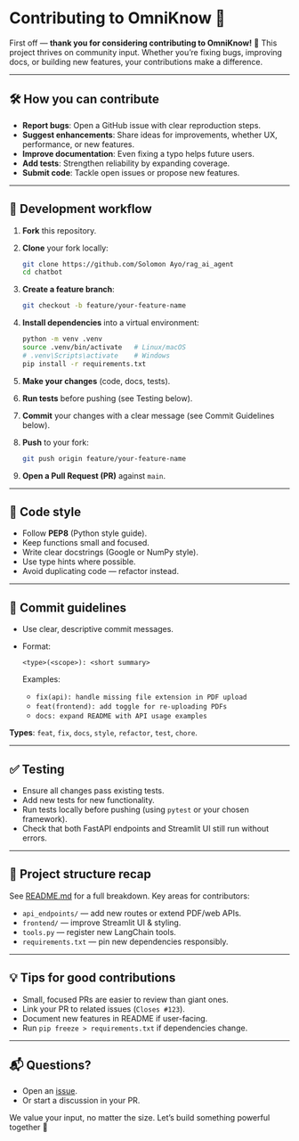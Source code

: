 # Contributing to **OmniKnow** 🤝

First off — **thank you for considering contributing to OmniKnow!** 🎉
This project thrives on community input. Whether you’re fixing bugs, improving docs, or building new features, your contributions make a difference.

---

## 🛠️ How you can contribute

* **Report bugs**: Open a GitHub issue with clear reproduction steps.
* **Suggest enhancements**: Share ideas for improvements, whether UX, performance, or new features.
* **Improve documentation**: Even fixing a typo helps future users.
* **Add tests**: Strengthen reliability by expanding coverage.
* **Submit code**: Tackle open issues or propose new features.

---

## 🔄 Development workflow

1. **Fork** this repository.
2. **Clone** your fork locally:

   ```bash
   git clone https://github.com/Solomon Ayo/rag_ai_agent
   cd chatbot
   ```
3. **Create a feature branch**:

   ```bash
   git checkout -b feature/your-feature-name
   ```
4. **Install dependencies** into a virtual environment:

   ```bash
   python -m venv .venv
   source .venv/bin/activate   # Linux/macOS
   # .venv\Scripts\activate    # Windows
   pip install -r requirements.txt
   ```
5. **Make your changes** (code, docs, tests).
6. **Run tests** before pushing (see Testing below).
7. **Commit** your changes with a clear message (see Commit Guidelines below).
8. **Push** to your fork:

   ```bash
   git push origin feature/your-feature-name
   ```
9. **Open a Pull Request (PR)** against `main`.

---

## 🎨 Code style

* Follow **PEP8** (Python style guide).
* Keep functions small and focused.
* Write clear docstrings (Google or NumPy style).
* Use type hints where possible.
* Avoid duplicating code — refactor instead.

---

## 📝 Commit guidelines

* Use clear, descriptive commit messages.
* Format:

  ```
  <type>(<scope>): <short summary>
  ```

  Examples:

  * `fix(api): handle missing file extension in PDF upload`
  * `feat(frontend): add toggle for re-uploading PDFs`
  * `docs: expand README with API usage examples`

**Types**: `feat`, `fix`, `docs`, `style`, `refactor`, `test`, `chore`.

---

## ✅ Testing

* Ensure all changes pass existing tests.
* Add new tests for new functionality.
* Run tests locally before pushing (using `pytest` or your chosen framework).
* Check that both FastAPI endpoints and Streamlit UI still run without errors.

---

## 📂 Project structure recap

See [README.md](README.md#project-structure--important-files-) for a full breakdown. Key areas for contributors:

* `api_endpoints/` — add new routes or extend PDF/web APIs.
* `frontend/` — improve Streamlit UI & styling.
* `tools.py` — register new LangChain tools.
* `requirements.txt` — pin new dependencies responsibly.

---

## 💡 Tips for good contributions

* Small, focused PRs are easier to review than giant ones.
* Link your PR to related issues (`Closes #123`).
* Document new features in README if user-facing.
* Run `pip freeze > requirements.txt` if dependencies change.

---

## 📬 Questions?

* Open an [issue](../../issues).
* Or start a discussion in your PR.

We value your input, no matter the size.
Let’s build something powerful together 🚀